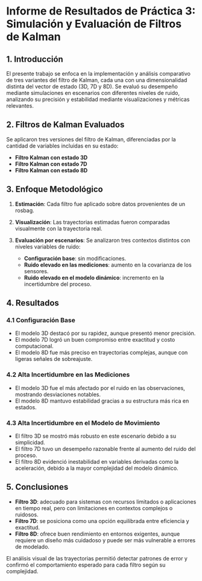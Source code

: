 # Informe de Resultados de Práctica 3: Simulación y Evaluación de Filtros de Kalman

## 1. Introducción

El presente trabajo se enfoca en la implementación y análisis comparativo de tres variantes del filtro de Kalman, cada una con una dimensionalidad distinta del vector de estado (3D, 7D y 8D). Se evaluó su desempeño mediante simulaciones en escenarios con diferentes niveles de ruido, analizando su precisión y estabilidad mediante visualizaciones y métricas relevantes.

## 2. Filtros de Kalman Evaluados

Se aplicaron tres versiones del filtro de Kalman, diferenciadas por la cantidad de variables incluidas en su estado:

- **Filtro Kalman con estado 3D**
- **Filtro Kalman con estado 7D**
- **Filtro Kalman con estado 8D**

## 3. Enfoque Metodológico

1. **Estimación**: Cada filtro fue aplicado sobre datos provenientes de un rosbag.
2. **Visualización**: Las trayectorias estimadas fueron comparadas visualmente con la trayectoria real.
3. **Evaluación por escenarios**: Se analizaron tres contextos distintos con niveles variables de ruido:

   - **Configuración base**: sin modificaciones.
   - **Ruido elevado en las mediciones**: aumento en la covarianza de los sensores.
   - **Ruido elevado en el modelo dinámico**: incremento en la incertidumbre del proceso.

## 4. Resultados

### 4.1 Configuración Base

- El modelo 3D destacó por su rapidez, aunque presentó menor precisión.
- El modelo 7D logró un buen compromiso entre exactitud y costo computacional.
- El modelo 8D fue más preciso en trayectorias complejas, aunque con ligeras señales de sobreajuste.

### 4.2 Alta Incertidumbre en las Mediciones

- El modelo 3D fue el más afectado por el ruido en las observaciones, mostrando desviaciones notables.
- El modelo 8D mantuvo estabilidad gracias a su estructura más rica en estados.

### 4.3 Alta Incertidumbre en el Modelo de Movimiento

- El filtro 3D se mostró más robusto en este escenario debido a su simplicidad.
- El filtro 7D tuvo un desempeño razonable frente al aumento del ruido del proceso.
- El filtro 8D evidenció inestabilidad en variables derivadas como la aceleración, debido a la mayor complejidad del modelo dinámico.

## 5. Conclusiones

- **Filtro 3D**: adecuado para sistemas con recursos limitados o aplicaciones en tiempo real, pero con limitaciones en contextos complejos o ruidosos.
- **Filtro 7D**: se posiciona como una opción equilibrada entre eficiencia y exactitud.
- **Filtro 8D**: ofrece buen rendimiento en entornos exigentes, aunque requiere un diseño más cuidadoso y puede ser más vulnerable a errores de modelado.

El análisis visual de las trayectorias permitió detectar patrones de error y confirmó el comportamiento esperado para cada filtro según su complejidad.
